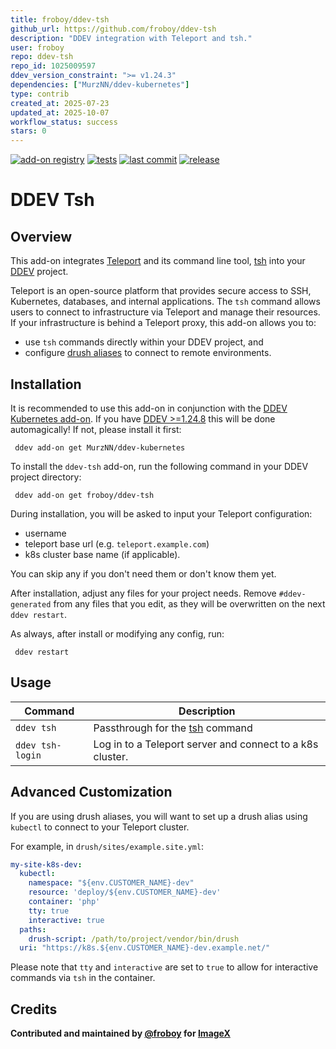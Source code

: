 ```yaml
---
title: froboy/ddev-tsh
github_url: https://github.com/froboy/ddev-tsh
description: "DDEV integration with Teleport and tsh."
user: froboy
repo: ddev-tsh
repo_id: 1025009597
ddev_version_constraint: ">= v1.24.3"
dependencies: ["MurzNN/ddev-kubernetes"]
type: contrib
created_at: 2025-07-23
updated_at: 2025-10-07
workflow_status: success
stars: 0
---
```


[![add-on registry](https://img.shields.io/badge/DDEV-Add--on_Registry-blue)](https://addons.ddev.com)
[![tests](https://github.com/froboy/ddev-tsh/actions/workflows/tests.yml/badge.svg?branch=main)](https://github.com/froboy/ddev-tsh/actions/workflows/tests.yml?query=branch%3Amain)
[![last commit](https://img.shields.io/github/last-commit/froboy/ddev-tsh)](https://github.com/froboy/ddev-tsh/commits)
[![release](https://img.shields.io/github/v/release/froboy/ddev-tsh)](https://github.com/froboy/ddev-tsh/releases/latest)

# DDEV Tsh

## Overview

This add-on integrates [Teleport](https://goteleport.com/) and its command line tool, [tsh](https://goteleport.com/docs/connect-your-client/tsh/) into your [DDEV](https://ddev.com/) project.

Teleport is an open-source platform that provides secure access to SSH, Kubernetes, databases, and internal applications. The `tsh` command allows users to connect to infrastructure via Teleport and manage their resources. If your infrastructure is behind a Teleport proxy, this add-on allows you to:

- use `tsh` commands directly within your DDEV project, and 
- configure [drush aliases](https://www.drush.org/latest/site-aliases/#kubernetes) to connect to remote environments.

## Installation

It is recommended to use this add-on in conjunction with the [DDEV Kubernetes add-on](https://github.com/MurzNN/ddev-kubernetes). If you have [DDEV >=1.24.8](https://github.com/ddev/ddev/releases/tag/v1.24.8) this will be done automagically! If not, please install it first:

```shell
 ddev add-on get MurzNN/ddev-kubernetes
```

To install the `ddev-tsh` add-on, run the following command in your DDEV project directory:

```shell
 ddev add-on get froboy/ddev-tsh
```

During installation, you will be asked to input your Teleport configuration:

- username
- teleport base url (e.g. `teleport.example.com`)
- k8s cluster base name (if applicable). 

You can skip any if you don't need them or don't know them yet.

After installation, adjust any files for your project needs. Remove `#ddev-generated` from any files that you edit, as they will be overwritten on the next `ddev restart`.

As always, after install or modifying any config, run:

```shell
 ddev restart
```

## Usage

| Command          | Description                                                                       |
|------------------|-----------------------------------------------------------------------------------|
| `ddev tsh`       | Passthrough for the [tsh](https://goteleport.com/docs/reference/cli/tsh/) command |
| `ddev tsh-login` | Log in to a Teleport server and connect to a k8s cluster.                         |

## Advanced Customization

If you are using drush aliases, you will want to set up a drush alias using `kubectl` to connect to your Teleport cluster. 

For example, in `drush/sites/example.site.yml`:
```yaml
my-site-k8s-dev:
  kubectl:
    namespace: "${env.CUSTOMER_NAME}-dev"
    resource: 'deploy/${env.CUSTOMER_NAME}-dev'
    container: 'php'
    tty: true
    interactive: true
  paths:
    drush-script: /path/to/project/vendor/bin/drush
  uri: "https://k8s.${env.CUSTOMER_NAME}-dev.example.net/"
  ```

Please note that `tty` and `interactive` are set to `true` to allow for interactive commands via `tsh` in the container.

## Credits

**Contributed and maintained by [@froboy](https://github.com/froboy) for [ImageX](https://imagexmedia.com/)**
